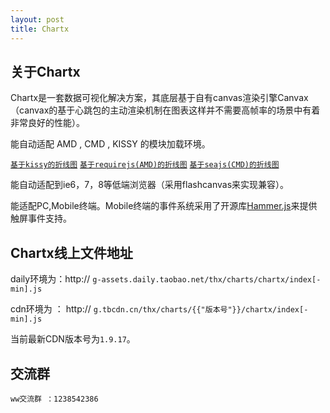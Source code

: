 ```yaml
---
layout: post
title: Chartx
---
```


## 关于Chartx

Chartx是一套数据可视化解决方案，其底层基于自有canvas渲染引擎Canvax（canvax的基于心跳包的主动渲染机制在图表这样并不需要高帧率的场景中有着非常良好的性能）。

能自动适配 AMD , CMD , KISSY 的模块加载环境。

<code><a href="./demo/line-kissy.html" target="_blank">基于kissy的折线图</a></code>
<code><a href="./demo/line-requirejs.html" target="_blank">基于requirejs(AMD)的折线图</a></code>
<code><a href="./demo/line-seajs.html" target="_blank">基于seajs(CMD)的折线图</a></code>


能自动适配到ie6，7，8等低端浏览器（采用flashcanvas来实现兼容）。

能适配PC,Mobile终端。Mobile终端的事件系统采用了开源库[Hammer.js](http://hammerjs.github.io/)来提供触屏事件支持。


## Chartx线上文件地址

daily环境为：http:// <code>g-assets.daily.taobao.net/thx/charts/chartx/index[-min].js</code>

cdn环境为 ： http://  <code>g.tbcdn.cn/thx/charts/{{"版本号"}}/chartx/index[-min].js</code>

当前最新CDN版本号为<code>1.9.17</code>。


## 交流群

<code>ww交流群 ：1238542386</code>





